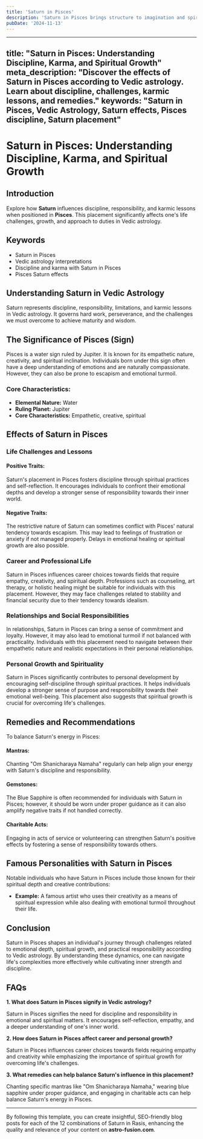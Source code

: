 ```yaml
---
title: 'Saturn in Pisces'
description: 'Saturn in Pisces brings structure to imagination and spirituality. Individuals may face challenges in defining boundaries but can develop deep compassion and practical spirituality.'
pubDate: '2024-11-13'
---
```


--- 
title: "Saturn in Pisces: Understanding Discipline, Karma, and Spiritual Growth"
meta_description: "Discover the effects of Saturn in Pisces according to Vedic astrology. Learn about discipline, challenges, karmic lessons, and remedies."
keywords: "Saturn in Pisces, Vedic Astrology, Saturn effects, Pisces discipline, Saturn placement"
---

# Saturn in Pisces: Understanding Discipline, Karma, and Spiritual Growth

## Introduction

Explore how **Saturn** influences discipline, responsibility, and karmic lessons when positioned in **Pisces**. This placement significantly affects one's life challenges, growth, and approach to duties in Vedic astrology.

## Keywords

- Saturn in Pisces
- Vedic astrology interpretations
- Discipline and karma with Saturn in Pisces
- Pisces Saturn effects

## Understanding Saturn in Vedic Astrology

Saturn represents discipline, responsibility, limitations, and karmic lessons in Vedic astrology. It governs hard work, perseverance, and the challenges we must overcome to achieve maturity and wisdom.

## The Significance of Pisces (Sign)

Pisces is a water sign ruled by Jupiter. It is known for its empathetic nature, creativity, and spiritual inclination. Individuals born under this sign often have a deep understanding of emotions and are naturally compassionate. However, they can also be prone to escapism and emotional turmoil.

### Core Characteristics:
- **Elemental Nature:** Water
- **Ruling Planet:** Jupiter
- **Core Characteristics:** Empathetic, creative, spiritual

## Effects of Saturn in Pisces

### Life Challenges and Lessons

#### Positive Traits:
Saturn's placement in Pisces fosters discipline through spiritual practices and self-reflection. It encourages individuals to confront their emotional depths and develop a stronger sense of responsibility towards their inner world.

#### Negative Traits:
The restrictive nature of Saturn can sometimes conflict with Pisces' natural tendency towards escapism. This may lead to feelings of frustration or anxiety if not managed properly. Delays in emotional healing or spiritual growth are also possible.

### Career and Professional Life

Saturn in Pisces influences career choices towards fields that require empathy, creativity, and spiritual depth. Professions such as counseling, art therapy, or holistic healing might be suitable for individuals with this placement. However, they may face challenges related to stability and financial security due to their tendency towards idealism.

### Relationships and Social Responsibilities

In relationships, Saturn in Pisces can bring a sense of commitment and loyalty. However, it may also lead to emotional turmoil if not balanced with practicality. Individuals with this placement need to navigate between their empathetic nature and realistic expectations in their personal relationships.

### Personal Growth and Spirituality

Saturn in Pisces significantly contributes to personal development by encouraging self-discipline through spiritual practices. It helps individuals develop a stronger sense of purpose and responsibility towards their emotional well-being. This placement also suggests that spiritual growth is crucial for overcoming life's challenges.

## Remedies and Recommendations

To balance Saturn's energy in Pisces:

#### Mantras:
Chanting "Om Shanicharaya Namaha" regularly can help align your energy with Saturn's discipline and responsibility.

#### Gemstones:
The Blue Sapphire is often recommended for individuals with Saturn in Pisces; however, it should be worn under proper guidance as it can also amplify negative traits if not handled correctly.

#### Charitable Acts:
Engaging in acts of service or volunteering can strengthen Saturn's positive effects by fostering a sense of responsibility towards others.

## Famous Personalities with Saturn in Pisces

Notable individuals who have Saturn in Pisces include those known for their spiritual depth and creative contributions:

- **Example:** A famous artist who uses their creativity as a means of spiritual expression while also dealing with emotional turmoil throughout their life.

## Conclusion

Saturn in Pisces shapes an individual's journey through challenges related to emotional depth, spiritual growth, and practical responsibility according to Vedic astrology. By understanding these dynamics, one can navigate life's complexities more effectively while cultivating inner strength and discipline.

## FAQs

**1. What does Saturn in Pisces signify in Vedic astrology?**

Saturn in Pisces signifies the need for discipline and responsibility in emotional and spiritual matters. It encourages self-reflection, empathy, and a deeper understanding of one's inner world.

**2. How does Saturn in Pisces affect career and personal growth?**

Saturn in Pisces influences career choices towards fields requiring empathy and creativity while emphasizing the importance of spiritual growth for overcoming life's challenges.

**3. What remedies can help balance Saturn's influence in this placement?**

Chanting specific mantras like "Om Shanicharaya Namaha," wearing blue sapphire under proper guidance, and engaging in charitable acts can help balance Saturn's energy in Pisces.

---

By following this template, you can create insightful, SEO-friendly blog posts for each of the 12 combinations of Saturn in Rasis, enhancing the quality and relevance of your content on **astro-fusion.com**.